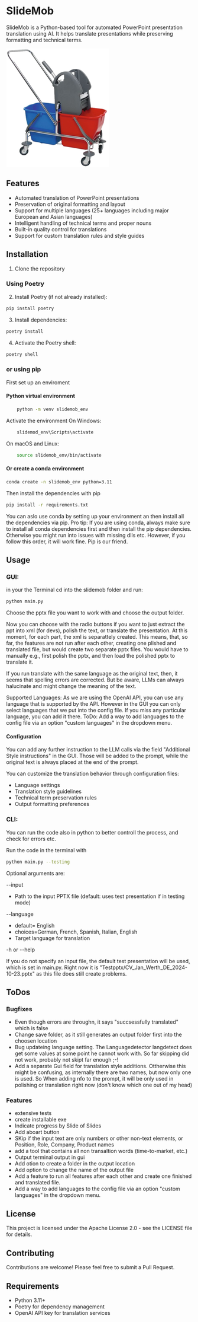 # SlideMob

SlideMob is a Python-based tool for automated PowerPoint presentation translation using AI. It helps translate presentations while preserving formatting and technical terms.

![SlideMob Logo](./images/doppelfahreimerSmall.png)


## Features

- Automated translation of PowerPoint presentations
- Preservation of original formatting and layout
- Support for multiple languages (25+ languages including major European and Asian languages)
- Intelligent handling of technical terms and proper nouns
- Built-in quality control for translations
- Support for custom translation rules and style guides

## Installation

1. Clone the repository
### Using Poetry
2. Install Poetry (if not already installed):
```bash
pip install poetry
```
3. Install dependencies:
```bash
poetry install
```
4. Activate the Poetry shell:
```bash
poetry shell
```
### or using pip
First set up an enviroment
    
#### Python virtual environment
```bash
    python -m venv slidemob_env
```
Activate the environment
On Windows:
```bash
    slidemod_env\Scripts\activate
```    
On macOS and Linux:

```bash
    source slidemob_env/bin/activate
```
#### Or create a conda environment
```bash
conda create -n slidemob_env python=3.11
```

Then install the dependencies with pip
```bash
pip install -r requirements.txt
```

You can aslo use conda by setting up your environment an then install all the dependencies via pip. 
Pro tip: If you are using conda, always make sure to install all conda dependencies first and then install the pip dependencies. Otherwise you might run into issues with missing dlls etc. However, if you follow this order, it will work fine. Pip is our friend.


## Usage

### GUI:

in your the Terminal cd into the slidemob folder and run:
```bash
python main.py
```
Choose the pptx file you want to work with and choose the output folder.

Now you can choose with the radio buttons if you want to just extract the ppt into xml (for devs), polish the text, or translate the presentation. 
At this moment, for each part, the xml is separattely created. This means, that, so far, the features are not run after each other, creating one plished and translated file, but would create two separate pptx files. You would have to manually e.g., first polish the pptx, and then load the polished pptx to translate it. 

If you run translate with the same language as the original text, then, it seems that spelling errors are corrected. But be aware, LLMs can always halucinate and might change the meaning of the text.

Supported Languages:
As we are using the OpenAI API, you can use any language that is supported by the API. However in the GUI you can only select languages that we put into the config file. If you miss any particular language, you can add it there.
ToDo: Add a way to add languages to the config file via an option "custom languages" in the dropdown menu.

#### Configuration

You can add any further instruction to the LLM calls via the field "Additional Style instructions" in the GUI.
Those will be added to the prompt, while the original text is always placed at the end of the prompt.

You can customize the translation behavior through configuration files:
- Language settings
- Translation style guidelines
- Technical term preservation rules
- Output formatting preferences

### CLI:

You can run the code also in python to better controll the process, and check for errors etc.

Run the code in the terminal with 
```bash
python main.py --testing
```
Optional arguments are:

--input
- Path to the input PPTX file (default: uses test presentation if in testing mode)
    
--language
- default= English
- choices=German, French, Spanish, Italian, English
- Target language for translation

-h or --help

If you do not specify an input file, the default test presentation will be used, which is set in main.py.
Right now it is "Testpptx/CV_Jan_Werth_DE_2024-10-23.pptx" as this file does still create problems. 



## ToDos

### Bugfixes
- Even though errors are throughn, it says "succsessfully translated" which is false
- Change save folder, as it still generates an output folder first into the choosen location
- Bug updateing language setting. The Languagedetector langdetect does get some values at some point he cannot work with. So far skipping did not work, probably not skipt far enough ;-!
- Add a separate Gui field for translation style additions. Ottherwise this might be confusing, as internally there are two names, but now only one is used. So When adding nfo to the prompt, it will be only used in polishing or translation right now (don't know which one out of my head)

### Features
- extensive tests
- create installable exe
- Indicate progress by Slide of Slides
- Add aboart button
- SKip if the input text are only numbers or other non-text elements, or Position, Role, Company, Product names
- add a tool that contains all non transaltion words (time-to-market, etc.)
- Output terminal output in gui
- Add otion to create a folder in the output location
- Add option to change the name of the output file
- Add a feature to run all features after each other and create one finished and translated file.
- Add a way to add languages to the config file via an option "custom languages" in the dropdown menu.

## License

This project is licensed under the Apache License 2.0 - see the LICENSE file for details.

## Contributing

Contributions are welcome! Please feel free to submit a Pull Request.

## Requirements

- Python 3.11+
- Poetry for dependency management
- OpenAI API key for translation services
